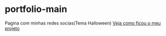 # portfolio-main
 Pagina com minhas redes socias(Tema Halloween)
 <a href="https://brunnoferreiraaa.github.io/portfolio-main/blog.html">Veja como ficou o meu projeto</a> 

